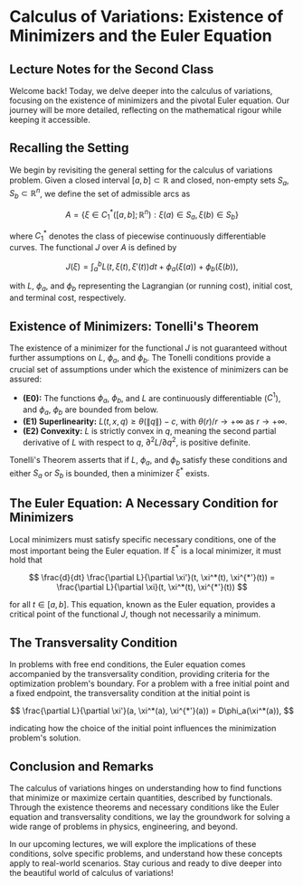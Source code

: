 # Calculus of Variations: Existence of Minimizers and the Euler Equation

## Lecture Notes for the Second Class

Welcome back! Today, we delve deeper into the calculus of variations, focusing on the existence of minimizers and the pivotal Euler equation. Our journey will be more detailed, reflecting on the mathematical rigour while keeping it accessible.

## Recalling the Setting

We begin by revisiting the general setting for the calculus of variations problem. Given a closed interval $[a, b] \subset \mathbb{R}$ and closed, non-empty sets $S_a, S_b \subset \mathbb{R}^n$, we define the set of admissible arcs as

$$
A = \{\xi \in C^*_1([a, b]; \mathbb{R}^n) : \xi(a) \in S_a, \xi(b) \in S_b\}
$$

where $C^*_1$ denotes the class of piecewise continuously differentiable curves. The functional $J$ over $A$ is defined by

$$
J(\xi) = \int_a^b L(t, \xi(t), \xi'(t))dt + \phi_a(\xi(a)) + \phi_b(\xi(b)),
$$

with $L$, $\phi_a$, and $\phi_b$ representing the Lagrangian (or running cost), initial cost, and terminal cost, respectively.

## Existence of Minimizers: Tonelli's Theorem

The existence of a minimizer for the functional $J$ is not guaranteed without further assumptions on $L$, $\phi_a$, and $\phi_b$. The Tonelli conditions provide a crucial set of assumptions under which the existence of minimizers can be assured:

- **(E0):** The functions $\phi_a$, $\phi_b$, and $L$ are continuously differentiable ($C^1$), and $\phi_a$, $\phi_b$ are bounded from below.
- **(E1) Superlinearity:** $L(t, x, q) \geq \theta(\|q\|) - c$, with $\theta(r)/r \rightarrow +\infty$ as $r \rightarrow +\infty$.
- **(E2) Convexity:** $L$ is strictly convex in $q$, meaning the second partial derivative of $L$ with respect to $q$, $\partial^2 L/\partial q^2$, is positive definite.

Tonelli's Theorem asserts that if $L$, $\phi_a$, and $\phi_b$ satisfy these conditions and either $S_a$ or $S_b$ is bounded, then a minimizer $\xi^*$ exists.

## The Euler Equation: A Necessary Condition for Minimizers

Local minimizers must satisfy specific necessary conditions, one of the most important being the Euler equation. If $\xi^*$ is a local minimizer, it must hold that

$$
\frac{d}{dt} \frac{\partial L}{\partial \xi'}(t, \xi^*(t), \xi^{*'}(t)) = \frac{\partial L}{\partial \xi}(t, \xi^*(t), \xi^{*'}(t))
$$

for all $t \in [a, b]$. This equation, known as the Euler equation, provides a critical point of the functional $J$, though not necessarily a minimum.

## The Transversality Condition

In problems with free end conditions, the Euler equation comes accompanied by the transversality condition, providing criteria for the optimization problem's boundary. For a problem with a free initial point and a fixed endpoint, the transversality condition at the initial point is

$$
\frac{\partial L}{\partial \xi'}(a, \xi^*(a), \xi^{*'}(a)) = D\phi_a(\xi^*(a)),
$$

indicating how the choice of the initial point influences the minimization problem's solution.

## Conclusion and Remarks

The calculus of variations hinges on understanding how to find functions that minimize or maximize certain quantities, described by functionals. Through the existence theorems and necessary conditions like the Euler equation and transversality conditions, we lay the groundwork for solving a wide range of problems in physics, engineering, and beyond.

In our upcoming lectures, we will explore the implications of these conditions, solve specific problems, and understand how these concepts apply to real-world scenarios. Stay curious and ready to dive deeper into the beautiful world of calculus of variations!